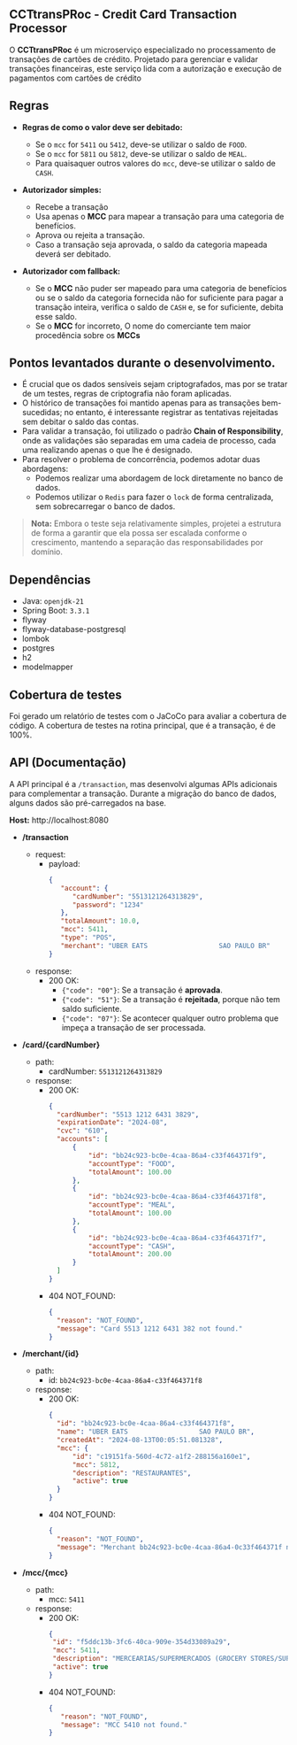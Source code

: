 ## CCTtransPRoc - Credit Card Transaction Processor

O **CCTtransPRoc** é um microserviço especializado no processamento de transações de cartões de crédito. Projetado para gerenciar e validar transações financeiras, este serviço lida com a autorização e execução de pagamentos com cartões de crédito

## Regras
- **Regras de como o valor deve ser debitado:**
  - Se o `mcc` for `5411` ou `5412`, deve-se utilizar o saldo de `FOOD`.
  - Se o `mcc` for `5811` ou `5812`, deve-se utilizar o saldo de `MEAL`.
  - Para quaisaquer outros valores do `mcc`, deve-se utilizar o saldo de `CASH`.


- **Autorizador simples:**
  - Recebe a transação
  - Usa apenas o **MCC** para mapear a transação para uma categoria de benefícios.
  - Aprova ou rejeita a transação.
  - Caso a transação seja aprovada, o saldo da categoria mapeada deverá ser debitado.


- **Autorizador com fallback:**
  - Se o **MCC** não puder ser mapeado para uma categoria de benefícios ou se o saldo da categoria fornecida não for suficiente para pagar a transação inteira, verifica o saldo de `CASH` e, se for suficiente, debita esse saldo.
  - Se o **MCC** for incorreto, O nome do comerciante tem maior procedência sobre os **MCCs**

## Pontos levantados durante o desenvolvimento.
- É crucial que os dados sensíveis sejam criptografados, mas por se tratar de um testes, regras de criptografia não foram aplicadas.
- O histórico de transações foi mantido apenas para as transações bem-sucedidas; no entanto, é interessante registrar as tentativas rejeitadas sem debitar o saldo das contas.
- Para validar a transação, foi utilizado o padrão **Chain of Responsibility**, onde as validações são separadas em uma cadeia de processo, cada uma realizando apenas o que lhe é designado.
- Para resolver o problema de concorrência, podemos adotar duas abordagens:
  - Podemos realizar uma abordagem de lock diretamente no banco de dados.
  - Podemos utilizar o `Redis` para fazer o `lock` de forma centralizada, sem sobrecarregar o banco de dados.

> **Nota:** Embora o teste seja relativamente simples, projetei a estrutura de forma a garantir que ela possa ser escalada conforme o crescimento, mantendo a separação das responsabilidades por domínio. 

## Dependências
- Java: `openjdk-21`
- Spring Boot: `3.3.1`
- flyway
- flyway-database-postgresql
- lombok
- postgres
- h2
- modelmapper

## Cobertura de testes
Foi gerado um relatório de testes com o JaCoCo para avaliar a cobertura de código. A cobertura de testes na rotina principal, que é a transação, é de 100%.

## API (Documentação)
A API principal é a `/transaction`, mas desenvolvi algumas APIs adicionais para complementar a transação. Durante a migração do banco de dados, alguns dados são pré-carregados na base.

**Host:** http://localhost:8080
- **/transaction**
  - request:
    - payload:
        ```json
        {
           "account": {
              "cardNumber": "5513121264313829",
              "password": "1234"
           },
           "totalAmount": 10.0,
           "mcc": 5411,
           "type": "POS",
           "merchant": "UBER EATS                  SAO PAULO BR"
        }
        ```
  - response:
    - 200 OK:
      - `{"code": "00"}`: Se a transação é **aprovada**.
      - `{"code": "51"}`: Se a transação é **rejeitada**, porque não tem saldo suficiente.
      - `{"code": "07"}`: Se acontecer qualquer outro problema que impeça a transação de ser processada.


- **/card/{cardNumber}**
  - path: 
    - cardNumber: `5513121264313829`
  - response:
       - 200 OK:
         ```json
         {
           "cardNumber": "5513 1212 6431 3829",
           "expirationDate": "2024-08",
           "cvc": "610",
           "accounts": [
               {
                   "id": "bb24c923-bc0e-4caa-86a4-c33f464371f9",
                   "accountType": "FOOD",
                   "totalAmount": 100.00
               },
               {
                   "id": "bb24c923-bc0e-4caa-86a4-c33f464371f8",
                   "accountType": "MEAL",
                   "totalAmount": 100.00
               },
               {
                   "id": "bb24c923-bc0e-4caa-86a4-c33f464371f7",
                   "accountType": "CASH",
                   "totalAmount": 200.00
               }
           ]
         }
         ```
       - 404 NOT_FOUND:
         ```json
         {
           "reason": "NOT_FOUND",
           "message": "Card 5513 1212 6431 382 not found."
         }
         ```
        
 
- **/merchant/{id}**
  - path:
    - id: `bb24c923-bc0e-4caa-86a4-c33f464371f8`
  - response:
    - 200 OK:
      ```json
      {
        "id": "bb24c923-bc0e-4caa-86a4-c33f464371f8",
        "name": "UBER EATS                  SAO PAULO BR",
        "createdAt": "2024-08-13T00:05:51.081328",
        "mcc": {
            "id": "c19151fa-560d-4c72-a1f2-288156a160e1",
            "mcc": 5812,
            "description": "RESTAURANTES",
            "active": true
        }
      }
      ```
    - 404 NOT_FOUND:
      ```json
      {
        "reason": "NOT_FOUND",
        "message": "Merchant bb24c923-bc0e-4caa-86a4-0c33f464371f not found."
      }
      ```
      
- **/mcc/{mcc}**
  - path:
    - mcc: `5411`
  - response:
    - 200 OK:
       ```json
      {
        "id": "f5ddc13b-3fc6-40ca-909e-354d33089a29",
        "mcc": 5411,
        "description": "MERCEARIAS/SUPERMERCADOS (GROCERY STORES/SUPERM.)",
        "active": true
      }
      ```
    - 404 NOT_FOUND:
       ```json
      {
          "reason": "NOT_FOUND",
          "message": "MCC 5410 not found."
      }
      ```